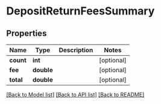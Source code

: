 # DepositReturnFeesSummary

## Properties
Name | Type | Description | Notes
------------ | ------------- | ------------- | -------------
**count** | **int** |  | [optional] 
**fee** | **double** |  | [optional] 
**total** | **double** |  | [optional] 

[[Back to Model list]](../README.md#documentation-for-models) [[Back to API list]](../README.md#documentation-for-api-endpoints) [[Back to README]](../README.md)


